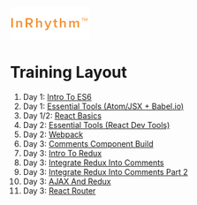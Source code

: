 ![In Rhythm](logo.gif)

# Training Layout

1. Day 1: [Intro To ES6](/ES6.md)
1. Day 1: [Essential Tools (Atom/JSX + Babel.io)](/Tools.md)
1. Day 1/2: [React Basics](/ReactBasics.md)
1. Day 2: [Essential Tools (React Dev Tools)](/Tools.md)
1. Day 2: [Webpack](/Webpack.md)
1. Day 3: [Comments Component Build](/Comments.md)
1. Day 3: [Intro To Redux](/Redux.md)
1. Day 3: [Integrate Redux Into Comments](/CommentsRedux.md)
1. Day 3: [Integrate Redux Into Comments Part 2](/CommentsRedux2.md)
1. Day 3: [AJAX And Redux](/AJAXRedux.md)
1. Day 3: [React Router](/ReactRouter.md)
